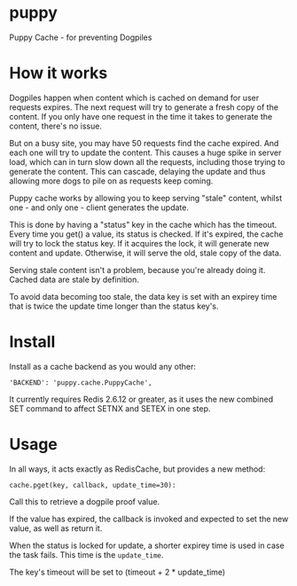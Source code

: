 puppy
=====

Puppy Cache - for preventing Dogpiles

How it works
============

Dogpiles happen when content which is cached on demand for user requests expires.  The next request will try to generate a fresh copy of the content.  If you only have one request in the time it takes to generate the content, there's no issue.

But on a busy site, you may have 50 requests find the cache expired.  And each one will try to update the content.  This causes a huge spike in server load, which can in turn slow down all the requests, including those trying to generate the content.  This can cascade, delaying the update and thus allowing more dogs to pile on as requests keep coming.

Puppy cache works by allowing you to keep serving "stale" content, whilst one - and only one - client generates the update.

This is done by having a "status" key in the cache which has the timeout.  Every time you get() a value, its status is checked.  If it's expired, the cache will try to lock the status key.  If it acquires the lock, it will generate new content and update.  Otherwise, it will serve the old, stale copy of the data.

Serving stale content isn't a problem, because you're already doing it.  Cached data are stale by definition.

To avoid data becoming too stale, the data key is set with an expirey time that is twice the update time longer than the status key's.

Install
=======

Install as a cache backend as you would any other:

    'BACKEND': 'puppy.cache.PuppyCache',

It currently requires Redis 2.6.12 or greater, as it uses the new combined SET command to affect SETNX and SETEX in one step.

Usage
=====

In all ways, it acts exactly as RedisCache, but provides a new method:

    cache.pget(key, callback, update_time=30):

Call this to retrieve a dogpile proof value.

If the value has expired, the callback is invoked and expected to set the new value, as well as return it.

When the status is locked for update, a shorter expirey time is used in case the task fails.  This time is the `update_time`.

The key's timeout will be set to (timeout + 2 * update_time)

